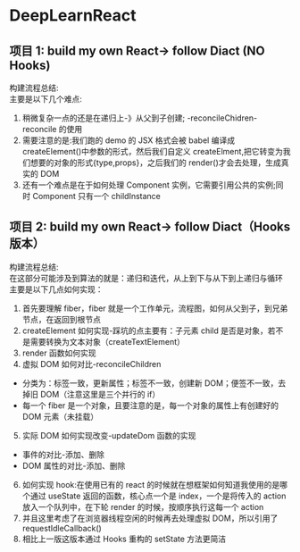 # DeepLearnReact

## 项目 1: build my own React-> follow **Diact (NO Hooks)** <br>

构建流程总结: <br>
主要是以下几个难点:

1. 稍微复杂一点的还是在递归上-》从父到子创建; -reconcileChidren-reconcile 的使用
2. 需要注意的是:我们跑的 demo 的 JSX 格式会被 babel 编译成 createElement()中参数的形式，然后我们自定义 createElment,把它转变为我们想要的对象的形式{type,props}，之后我们的 render()才会去处理，生成真实的 DOM
3. 还有一个难点是在于如何处理 Component 实例，它需要引用公共的实例;同时 Component 只有一个 childInstance

## 项目 2: build my own React-> follow **Diact（Hooks 版本）** <br>

构建流程总结: <br>
在这部分可能涉及到算法的就是：递归和迭代，从上到下与从下到上递归与循环<br>
主要是以下几点如何实现：

1. 首先要理解 fiber，fiber 就是一个工作单元，流程图，如何从父到子，到兄弟节点，在返回到根节点
2. createElement 如何实现-踩坑的点主要有：子元素 child 是否是对象，若不是需要转换为文本对象（createTextElement）
3. render 函数如何实现
4. 虚拟 DOM 如何对比-reconcileChildren

- 分类为：标签一致，更新属性；标签不一致，创建新 DOM；便签不一致，去掉旧 DOM（注意这里是三个并行的 if）
- 每一个 fiber 是一个对象，且要注意的是，每一个对象的属性上有创建好的 DOM 元素（未挂载）

5. 实际 DOM 如何实现改变-updateDom 函数的实现

- 事件的对比-添加、删除
- DOM 属性的对比-添加、删除

6. 如何实现 hook:在使用已有的 react 的时候就在想框架如何知道我使用的是哪个通过 useState 返回的函数，核心点一个是 index，一个是将传入的 action 放入一个队列中，在下轮 render 的时候，按顺序执行这每一个 action
7. 并且这里考虑了在浏览器线程空闲的时候再去处理虚拟 DOM，所以引用了 requestIdleCallback()
8. 相比上一版这版本通过 Hooks 重构的 setState 方法更简洁
